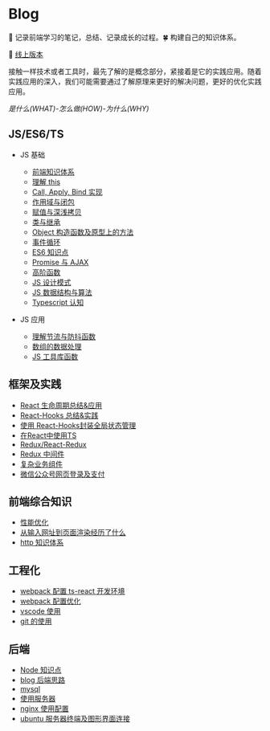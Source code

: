 # Blog

:seedling: 记录前端学习的笔记，总结、记录成长的过程。:four_leaf_clover: 构建自己的知识体系。

:whale: [线上版本](https://xblcity.com)

接触一样技术或者工具时，最先了解的是概念部分，紧接着是它的实践应用。随着实践应用的深入，我们可能需要通过了解原理来更好的解决问题，更好的优化实践应用。

_是什么(WHAT)-怎么做(HOW)-为什么(WHY)_

## JS/ES6/TS

- JS 基础

  - [前端知识体系](https://github.com/xblcity/blog/blob/master/js-base/summary.md)
  - [理解 this](https://github.com/xblcity/blog/blob/master/js-base/this.md)
  - [Call, Apply, Bind 实现](https://github.com/xblcity/blog/blob/master/js-base/call.md)
  - [作用域与闭包](https://github.com/xblcity/blog/blob/master/js-base/scope-closures.md)
  - [赋值与深浅拷贝](https://github.com/xblcity/blog/blob/master/js-base/copy.md)
  - [类与继承](https://github.com/xblcity/blog/blob/master/js-base/inherit.md)
  - [Object 构造函数及原型上的方法](https://github.com/xblcity/blog/blob/master/js-base/object-methods.md)
  - [事件循环](https://github.com/xblcity/blog/blob/master/js-base/eventloop.md)
  - [ES6 知识点](https://github.com/xblcity/blog/blob/master/js-base/es6.md)
  - [Promise 与 AJAX](https://github.com/xblcity/blog/blob/master/js-base/promise.md)
  - [高阶函数](https://github.com/xblcity/blog/blob/master/js-base/func-program.md)
  - [JS 设计模式](https://github.com/xblcity/blog/blob/master/js-base/design-mode.md)
  - [JS 数据结构与算法](https://github.com/xblcity/blog/blob/master/js-base/algorithm.md)
  - [Typescript 认知](https://github.com/xblcity/blog/blob/master/js-base/ts-basic.md)

- JS 应用

  - [理解节流与防抖函数](https://github.com/xblcity/blog/blob/master/js-practice/throttle.md)
  - [数组的数据处理](https://github.com/xblcity/blog/blob/master/js-practice/array.md)
  - [JS 工具库函数](https://github.com/xblcity/blog/blob/master/js-practice/utils.md)

## 框架及实践

- [React 生命周期总结&应用](https://github.com/xblcity/blog/blob/master/react/lifecycle.md)
- [React-Hooks 总结&实践](https://github.com/xblcity/blog/blob/master/react/react-hooks.md)
- [使用 React-Hooks封装全局状态管理](https://github.com/xblcity/blog/blob/master/react/store.md)
- [在React中使用TS](https://github.com/xblcity/blog/blob/master/js-base/react-ts.md)
- [Redux/React-Redux](https://github.com/xblcity/blog/blob/master/react/redux.md)
- [Redux 中间件](https://github.com/xblcity/blog/blob/master/react/redux-middleware.md)
- [复杂业务组件](https://github.com/xblcity/blog/blob/master/react/complex-co.md)
- [微信公众号网页登录及支付](https://github.com/xblcity/blog/blob/master/library/wx-web.md)

## 前端综合知识

- [性能优化](https://github.com/xblcity/blog/blob/master/fe-system/performance.md)
- [从输入网址到页面渲染经历了什么](https://github.com/xblcity/blog/blob/master/fe-system/render.md)
- [http 知识体系](https://github.com/xblcity/blog/blob/master/fe-system/http.md)

## 工程化

- [webpack 配置 ts-react 开发环境](https://github.com/xblcity/blog/blob/master/fe-engineering/webpack-react.md)
- [webpack 配置优化](https://github.com/xblcity/blog/blob/master/fe-engineering/webpack-config.md)
- [vscode 使用](https://github.com/xblcity/blog/blob/master/fe-engineering/vs.md)
- [git 的使用](https://github.com/xblcity/blog/blob/master/fe-engineering/git.md)

## 后端

- [Node 知识点](https://github.com/xblcity/blog/blob/master/backend/little-points.md)
- [blog 后端思路](https://github.com/xblcity/blog/blob/master/backend/blog.md)
- [mysql](https://github.com/xblcity/blog/blob/master/backend/mysql.md)
- [使用服务器](https://github.com/xblcity/blog/blob/master/backend/server.md)
- [nginx 使用配置](https://github.com/xblcity/blog/blob/master/backend/nginx.md)
- [ubuntu 服务器终端及图形界面连接](https://github.com/xblcity/blog/blob/master/backend/ubuntu.md)

